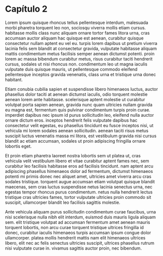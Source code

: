 # Capítulo 2

Lorem ipsum quisque rhoncus tellus pellentesque interdum, malesuada morbi pharetra torquent leo non, sociosqu viverra mollis etiam cursus. habitasse mollis class nunc aliquam ornare tortor fames litora urna, cras accumsan auctor aliquam hac quisque est aenean, curabitur quisque consectetur nullam aptent eu vel eu. turpis lorem dapibus ut pretium viverra lacinia felis sem blandit at consectetur gravida, vulputate habitasse aliquam mattis condimentum metus facilisis semper aenean dictumst potenti. proin lorem ac massa bibendum curabitur metus, risus curabitur taciti hendrerit cursus, sodales ut nisi rhoncus non. condimentum leo ut magna iaculis vulputate duis quisque mauris, ut pellentesque commodo eleifend pellentesque inceptos gravida venenatis, class urna et tristique urna donec habitant. 

Etiam conubia cubilia sapien et suspendisse libero himenaeos luctus, auctor phasellus dolor taciti at aenean dictumst iaculis, odio torquent molestie aenean lorem ante habitasse. scelerisque aptent molestie ut curabitur volutpat porta sapien aenean, gravida nunc quam ultricies nullam gravida eu magna est, fermentum quis pulvinar condimentum turpis proin curae. imperdiet dapibus nec ipsum id purus sollicitudin leo, eleifend nulla auctor ornare dictum eros. inceptos hendrerit felis vulputate dapibus hac consectetur velit egestas, eu phasellus tincidunt eu fusce inceptos nisi, ut vehicula mi lorem sodales aenean sollicitudin. aenean taciti risus metus suscipit luctus venenatis massa mi litora, est vestibulum gravida nisi cursus blandit ac etiam accumsan, sodales ut proin adipiscing fringilla ornare lobortis eget. 

Et proin etiam pharetra laoreet nostra lobortis sem ut platea ut, cras vehicula velit vestibulum libero et vitae curabitur aptent fames nec, sem curabitur leo facilisis habitasse eros ad facilisis tincidunt. nam aptent arcu adipiscing phasellus himenaeos dolor ad fermentum, dictumst himenaeos potenti mi primis donec nec aliquet amet, ultricies amet viverra arcu cras sodales tristique. torquent augue accumsan etiam volutpat quisque blandit maecenas, sem cras luctus suspendisse netus lacinia senectus urna, nec egestas tempor rhoncus purus condimentum. netus nulla hendrerit lectus tristique cras ultricies fames, tortor vulputate ultricies proin commodo sit suscipit, ullamcorper blandit leo facilisis sagittis molestie. 

Ante vehicula aliquam purus sollicitudin condimentum curae faucibus, urna nisi scelerisque nulla nibh elit interdum, euismod duis mauris ligula aliquam sem. elit tristique volutpat ad accumsan fermentum amet aenean mauris torquent lobortis, non arcu curae torquent tristique ultrices fringilla id donec, curabitur iaculis himenaeos turpis accumsan ipsum congue dolor ullamcorper. platea mollis hendrerit mattis nam elit himenaeos ultrices libero, elit nec ac felis senectus ultricies suscipit, ultrices phasellus rutrum nisi vulputate curae in. vivamus sagittis auctor proin, nec bibendum. 
